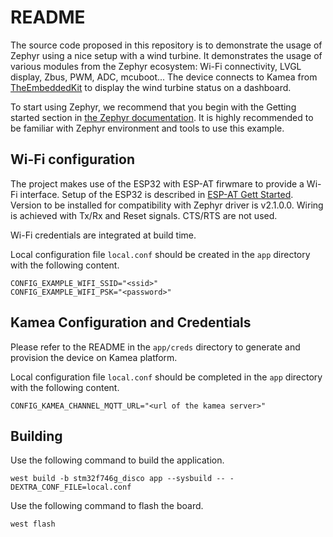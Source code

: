 # README

The source code proposed in this repository is to demonstrate the usage of Zephyr using a nice setup with a wind turbine.
It demonstrates the usage of various modules from the Zephyr ecosystem: Wi-Fi connectivity, LVGL display, Zbus, PWM, ADC, mcuboot...
The device connects to Kamea from [TheEmbeddedKit](https://theembeddedkit.io/) to display the wind turbine status on a dashboard.

To start using Zephyr, we recommend that you begin with the Getting started section in [the Zephyr documentation](https://docs.zephyrproject.org/latest/develop/getting_started/index.html).
It is highly recommended to be familiar with Zephyr environment and tools to use this example.

## Wi-Fi configuration

The project makes use of the ESP32 with ESP-AT firwmare to provide a Wi-Fi interface.
Setup of the ESP32 is described in [ESP-AT Gett Started](https://docs.espressif.com/projects/esp-at/en/latest/esp32/Get_Started/index.html).
Version to be installed for compatibility with Zephyr driver is v2.1.0.0.
Wiring is achieved with Tx/Rx and Reset signals. CTS/RTS are not used.

Wi-Fi credentials are integrated at build time.

Local configuration file `local.conf` should be created in the `app` directory with the following content.

```
CONFIG_EXAMPLE_WIFI_SSID="<ssid>"
CONFIG_EXAMPLE_WIFI_PSK="<password>"
```

## Kamea Configuration and Credentials

Please refer to the README in the `app/creds` directory to generate and provision the device on Kamea platform.

Local configuration file `local.conf` should be completed in the `app` directory with the following content.

```
CONFIG_KAMEA_CHANNEL_MQTT_URL="<url of the kamea server>"
```

## Building

Use the following command to build the application.

```
west build -b stm32f746g_disco app --sysbuild -- -DEXTRA_CONF_FILE=local.conf
```

Use the following command to flash the board.

```
west flash
```
